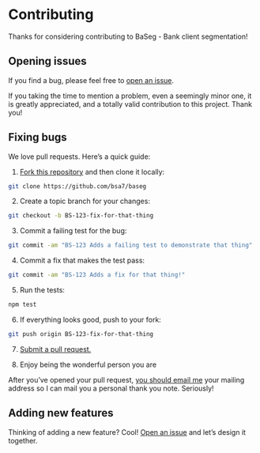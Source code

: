 # Contributing

Thanks for considering contributing to BaSeg - Bank client segmentation!

## Opening issues

If you find a bug, please feel free to [open an issue](https://github.com/bsa7/baseg/issues).

If you taking the time to mention a problem, even a seemingly minor one, it is greatly appreciated, and a totally valid contribution to this project. Thank you!

## Fixing bugs

We love pull requests. Here’s a quick guide:

1. [Fork this repository](https://github.com/bsa7/baseg/fork) and then clone it locally:

  ```bash
  git clone https://github.com/bsa7/baseg
  ```

2. Create a topic branch for your changes:

  ```bash
  git checkout -b BS-123-fix-for-that-thing
  ```
3. Commit a failing test for the bug:

  ```bash
  git commit -am "BS-123 Adds a failing test to demonstrate that thing"
  ```

4. Commit a fix that makes the test pass:

  ```bash
  git commit -am "BS-123 Adds a fix for that thing!"
  ```

5. Run the tests:

  ```bash
  npm test
  ```

6. If everything looks good, push to your fork:

  ```bash
  git push origin BS-123-fix-for-that-thing
  ```

7. [Submit a pull request.](https://help.github.com/articles/creating-a-pull-request)

8. Enjoy being the wonderful person you are

  After you’ve opened your pull request, [you should email me](mailto:bbelevskij@gmail.com) your mailing address so I can mail you a personal thank you note. Seriously!

## Adding new features

Thinking of adding a new feature? Cool! [Open an issue](https://github.com/bsa7/baseg/issues) and let’s design it together.
